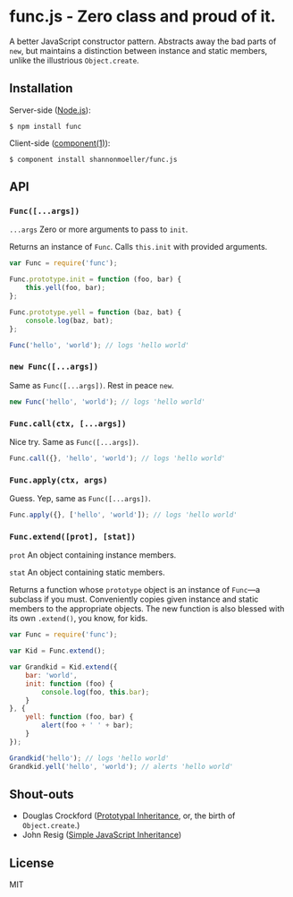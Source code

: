 # func.js - Zero class and proud of it.

  A better JavaScript constructor pattern. Abstracts away the bad parts of `new`, but maintains a distinction between instance and static members, unlike the illustrious `Object.create`.

## Installation

  Server-side ([Node.js](http://nodejs.org)):

    $ npm install func

  Client-side ([component(1)](https://github.com/component)):

    $ component install shannonmoeller/func.js

## API

### `Func([...args])`

  `...args` Zero or more arguments to pass to `init`.

  Returns an instance of `Func`. Calls `this.init` with provided arguments.

``` js
var Func = require('func');

Func.prototype.init = function (foo, bar) {
    this.yell(foo, bar);
};

Func.prototype.yell = function (baz, bat) {
    console.log(baz, bat);
};

Func('hello', 'world'); // logs 'hello world'
```

### `new Func([...args])`

  Same as `Func([...args])`. Rest in peace `new`.
  
``` js
new Func('hello', 'world'); // logs 'hello world'
```

### `Func.call(ctx, [...args])`

  Nice try. Same as `Func([...args])`.
  
``` js
Func.call({}, 'hello', 'world'); // logs 'hello world'
```

### `Func.apply(ctx, args)`

  Guess. Yep, same as `Func([...args])`.
  
``` js
Func.apply({}, ['hello', 'world']); // logs 'hello world'
```

### `Func.extend([prot], [stat])`

  `prot` An object containing instance members.

  `stat` An object containing static members.

  Returns a function whose `prototype` object is an instance of `Func`—a subclass if you must. Conveniently copies given instance and static members to the appropriate objects. The new function is also blessed with its own `.extend()`, you know, for kids.

``` js
var Func = require('func');

var Kid = Func.extend();

var Grandkid = Kid.extend({
    bar: 'world',
    init: function (foo) {
        console.log(foo, this.bar);
    }
}, {
    yell: function (foo, bar) {
        alert(foo + ' ' + bar);
    }
});

Grandkid('hello'); // logs 'hello world'
Grandkid.yell('hello', 'world'); // alerts 'hello world'
```

## Shout-outs

- Douglas Crockford ([Prototypal Inheritance](http://javascript.crockford.com/prototypal.html), or, the birth of `Object.create`.)
- John Resig ([Simple JavaScript Inheritance](http://ejohn.org/blog/simple-javascript-inheritance/))

## License

  MIT
